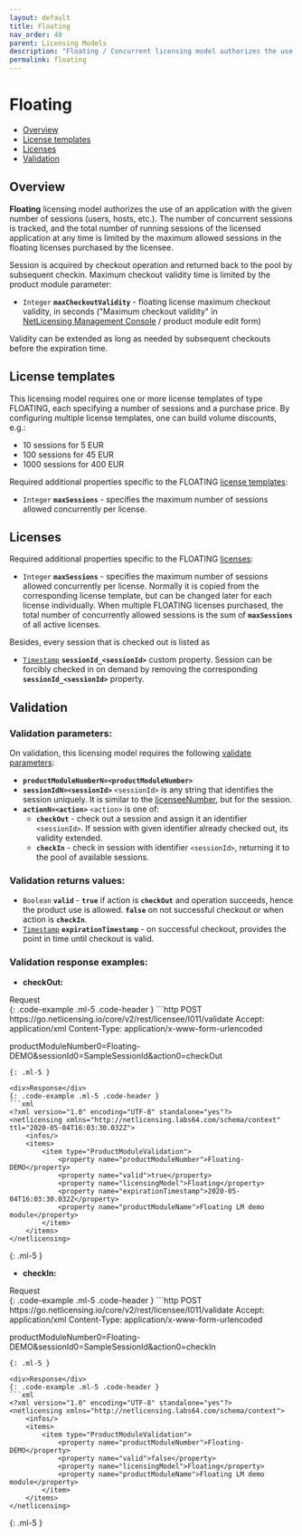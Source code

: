```yaml
---
layout: default
title: Floating
nav_order: 40
parent: Licensing Models
description: "Floating / Concurrent licensing model authorizes the use of an application with the given number of sessions"
permalink: floating
---
```


Floating
========

-   [Overview](#overview)
-   [License templates](#license-templates)
-   [Licenses](#licenses)
-   [Validation](#validation)

Overview
--------

**Floating** licensing model authorizes the use of an application with the given number of sessions (users, hosts, etc.). The number of concurrent sessions is tracked, and the total number of running sessions of the licensed application at any time is limited by the maximum allowed sessions in the floating licenses purchased by the licensee.

Session is acquired by checkout operation and returned back to the pool by subsequent checkin. Maximum checkout validity time is limited by the product module parameter:

-   `Integer` **`maxCheckoutValidity`** - floating license maximum checkout validity, in seconds ("Maximum checkout validity" in <a href="http://l64.cc/nlUI" class="external-link">NetLicensing Management Console</a> / product module edit form)

Validity can be extended as long as needed by subsequent checkouts before the expiration time.

License templates
-----------------

This licensing model requires one or more license templates of type FLOATING, each specifying a number of sessions and a purchase price. By configuring multiple license templates, one can build volume discounts, e.g.:

-   10 sessions for 5 EUR
-   100 sessions for 45 EUR
-   1000 sessions for 400 EUR

Required additional properties specific to the FLOATING [license templates](object-model#license-template):

-   `Integer` **`maxSessions`** - specifies the maximum number of sessions allowed concurrently per license.

Licenses
--------

Required additional properties specific to the FLOATING [licenses](object-model#license):

-   `Integer` **`maxSessions`** - specifies the maximum number of sessions allowed concurrently per license. Normally it is copied from the corresponding license template, but can be changed later for each license individually. When multiple FLOATING licenses purchased, the total number of concurrently allowed sessions is the sum of **`maxSessions`** of all active licenses.

Besides, every session that is checked out is listed as

-   [`Timestamp`](restful-api#data-types) **`sessionId_<sessionId>`** custom property. Session can be forcibly checked in on demand by removing the corresponding **`sessionId_<sessionId>`** property.

Validation
----------

### Validation parameters:

On validation, this licensing model requires the following [validate parameters](licensee-services#validate-licensee):

-   **`productModuleNumberN=<productModuleNumber>`**
-   **`sessionIdN=<sessionId>`** `<sessionId>` is any string that identifies the session uniquely. It is similar to the [licenseeNumber](glossary), but for the session.
-   **`actionN=<action>`** `<action>` is one of:
    -   **`checkOut`** - check out a session and assign it an identifier `<sessionId>`. If session with given identifier already checked out, its validity extended.
    -   **`checkIn`** - check in session with identifier `<sessionId>`, returning it to the pool of available sessions.

### Validation returns values:

-   `Boolean` **`valid`** - **`true`** if action is **`checkOut`** and operation succeeds, hence the product use is allowed. **`false`** on not successful checkout or when action is **`checkIn`**.
-   [`Timestamp`](restful-api#data-types) **`expirationTimestamp`** - on successful checkout, provides the point in time until checkout is valid.

### Validation response examples:
-   **checkOut:**
<div>Request</div>
{: .code-example .ml-5 .code-header }
```http
POST https://go.netlicensing.io/core/v2/rest/licensee/I011/validate
Accept: application/xml
Content-Type: application/x-www-form-urlencoded

productModuleNumber0=Floating-DEMO&sessionId0=SampleSessionId&action0=checkOut
```
{: .ml-5 }

<div>Response</div>
{: .code-example .ml-5 .code-header }
```xml
<?xml version="1.0" encoding="UTF-8" standalone="yes"?>
<netlicensing xmlns="http://netlicensing.labs64.com/schema/context" ttl="2020-05-04T16:03:30.032Z">
    <infos/>
    <items>
        <item type="ProductModuleValidation">
            <property name="productModuleNumber">Floating-DEMO</property>
            <property name="valid">true</property>
            <property name="licensingModel">Floating</property>
            <property name="expirationTimestamp">2020-05-04T16:03:30.032Z</property>
            <property name="productModuleName">Floating LM demo module</property>
        </item>
    </items>
</netlicensing>
```
{: .ml-5 }

-   **checkIn:**
<div>Request</div>
{: .code-example .ml-5 .code-header }
```http
POST https://go.netlicensing.io/core/v2/rest/licensee/I011/validate
Accept: application/xml
Content-Type: application/x-www-form-urlencoded

productModuleNumber0=Floating-DEMO&sessionId0=SampleSessionId&action0=checkIn
```
{: .ml-5 }

<div>Response</div>
{: .code-example .ml-5 .code-header }
```xml
<?xml version="1.0" encoding="UTF-8" standalone="yes"?>
<netlicensing xmlns="http://netlicensing.labs64.com/schema/context">
    <infos/>
    <items>
        <item type="ProductModuleValidation">
            <property name="productModuleNumber">Floating-DEMO</property>
            <property name="valid">false</property>
            <property name="licensingModel">Floating</property>
            <property name="productModuleName">Floating LM demo module</property>
        </item>
    </items>
</netlicensing>
```
{: .ml-5 }
